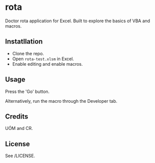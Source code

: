 # rota

Doctor rota application for Excel. Built to explore the basics of VBA and macros. 

## Instatllation

* Clone the repo.
* Open `rota-test.xlsm` in Excel.
* Enable editing and enable macros.

## Usage

Press the 'Go' button. 

Alternatively, run the macro through the Developer tab.

## Credits

UÓM and CR. 

## License

See /LICENSE.

